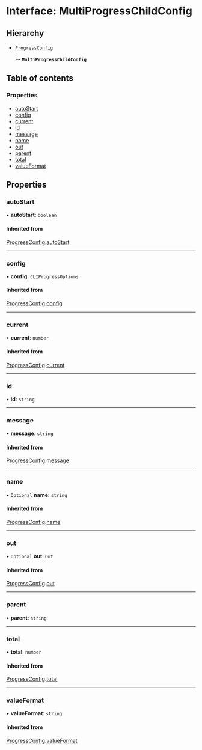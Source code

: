 # Interface: MultiProgressChildConfig

## Hierarchy

- [`ProgressConfig`](ProgressConfig.md)

  ↳ **`MultiProgressChildConfig`**

## Table of contents

### Properties

- [autoStart](MultiProgressChildConfig.md#autostart)
- [config](MultiProgressChildConfig.md#config)
- [current](MultiProgressChildConfig.md#current)
- [id](MultiProgressChildConfig.md#id)
- [message](MultiProgressChildConfig.md#message)
- [name](MultiProgressChildConfig.md#name)
- [out](MultiProgressChildConfig.md#out)
- [parent](MultiProgressChildConfig.md#parent)
- [total](MultiProgressChildConfig.md#total)
- [valueFormat](MultiProgressChildConfig.md#valueformat)

## Properties

### autoStart

• **autoStart**: `boolean`

#### Inherited from

[ProgressConfig](ProgressConfig.md).[autoStart](ProgressConfig.md#autostart)

___

### config

• **config**: `CLIProgressOptions`

#### Inherited from

[ProgressConfig](ProgressConfig.md).[config](ProgressConfig.md#config)

___

### current

• **current**: `number`

#### Inherited from

[ProgressConfig](ProgressConfig.md).[current](ProgressConfig.md#current)

___

### id

• **id**: `string`

___

### message

• **message**: `string`

#### Inherited from

[ProgressConfig](ProgressConfig.md).[message](ProgressConfig.md#message)

___

### name

• `Optional` **name**: `string`

#### Inherited from

[ProgressConfig](ProgressConfig.md).[name](ProgressConfig.md#name)

___

### out

• `Optional` **out**: `Out`

#### Inherited from

[ProgressConfig](ProgressConfig.md).[out](ProgressConfig.md#out)

___

### parent

• **parent**: `string`

___

### total

• **total**: `number`

#### Inherited from

[ProgressConfig](ProgressConfig.md).[total](ProgressConfig.md#total)

___

### valueFormat

• **valueFormat**: `string`

#### Inherited from

[ProgressConfig](ProgressConfig.md).[valueFormat](ProgressConfig.md#valueformat)
